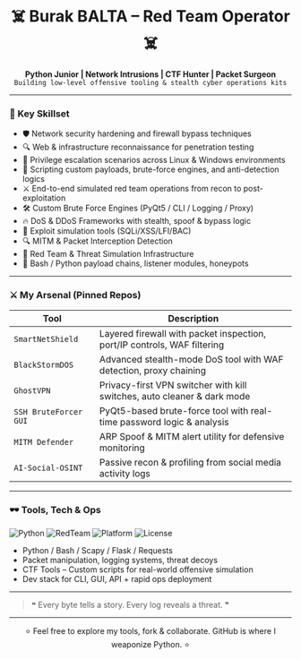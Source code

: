 <h1 align="center">☠️ Burak BALTA – Red Team Operator ☠️</h1>

<p align="center">
  <b>Python Junior | Network Intrusions | CTF Hunter | Packet Surgeon</b><br>
  <code>Building low-level offensive tooling & stealth cyber operations kits</code>
</p>

---

### 🧠 Key Skillset
- 🛡️ Network security hardening and firewall bypass techniques  
- 🔍 Web & infrastructure reconnaissance for penetration testing  
- 🚪 Privilege escalation scenarios across Linux & Windows environments  
- 🔧 Scripting custom payloads, brute-force engines, and anti-detection logics  
- ⚔️ End-to-end simulated red team operations from recon to post-exploitation
- 🛠️ Custom Brute Force Engines (PyQt5 / CLI / Logging / Proxy)
- 🔥 DoS & DDoS Frameworks with stealth, spoof & bypass logic
- 🧪 Exploit simulation tools (SQLi/XSS/LFI/BAC)
- 🔍 MITM & Packet Interception Detection
- 🎯 Red Team & Threat Simulation Infrastructure
- 🐚 Bash / Python payload chains, listener modules, honeypots

---

### ⚔️ My Arsenal (Pinned Repos)

| Tool | Description |
|------|-------------|
| `SmartNetShield` | Layered firewall with packet inspection, port/IP controls, WAF filtering |
| `BlackStormDOS` | Advanced stealth-mode DoS tool with WAF detection, proxy chaining |
| `GhostVPN` | Privacy-first VPN switcher with kill switches, auto cleaner & dark mode |
| `SSH BruteForcer GUI` | PyQt5-based brute-force tool with real-time password logic & analysis |
| `MITM Defender` | ARP Spoof & MITM alert utility for defensive monitoring |
| `AI-Social-OSINT` | Passive recon & profiling from social media activity logs |

---

### 🕶️ Tools, Tech & Ops

![Python](https://img.shields.io/badge/python-3.10-blue?logo=python&style=flat)
![RedTeam](https://img.shields.io/badge/type-red--team-critical?style=flat)
![Platform](https://img.shields.io/badge/platform-linux%20%7C%20windows-informational?style=flat)
![License](https://img.shields.io/badge/license-MIT-green)

- Python / Bash / Scapy / Flask / Requests
- Packet manipulation, logging systems, threat decoys
- CTF Tools – Custom scripts for real-world offensive simulation
- Dev stack for CLI, GUI, API + rapid ops deployment

---

> ❝ Every byte tells a story. Every log reveals a threat. ❞

---

<p align="center">
  ⭐ Feel free to explore my tools, fork & collaborate. GitHub is where I weaponize Python. ⭐
</p>
